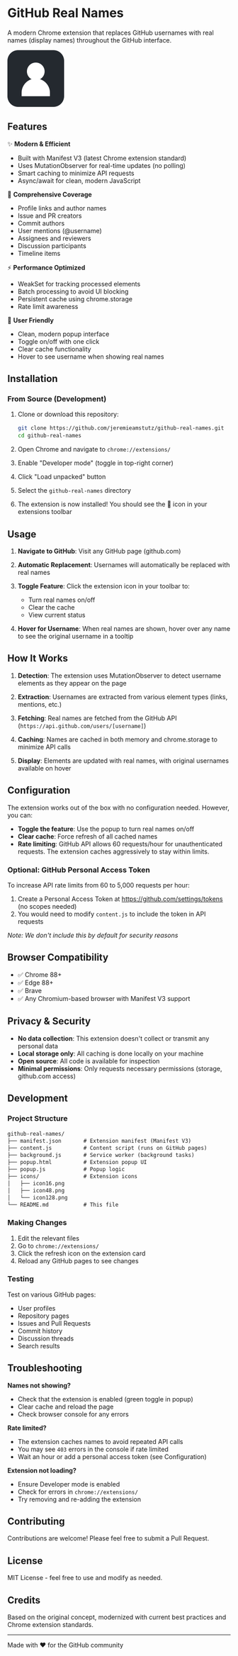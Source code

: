 # GitHub Real Names

A modern Chrome extension that replaces GitHub usernames with real names (display names) throughout the GitHub interface.

![Extension Icon](icons/icon128.png)

## Features

✨ **Modern & Efficient**
- Built with Manifest V3 (latest Chrome extension standard)
- Uses MutationObserver for real-time updates (no polling)
- Smart caching to minimize API requests
- Async/await for clean, modern JavaScript

🎯 **Comprehensive Coverage**
- Profile links and author names
- Issue and PR creators
- Commit authors
- User mentions (@username)
- Assignees and reviewers
- Discussion participants
- Timeline items

⚡ **Performance Optimized**
- WeakSet for tracking processed elements
- Batch processing to avoid UI blocking
- Persistent cache using chrome.storage
- Rate limit awareness

🎨 **User Friendly**
- Clean, modern popup interface
- Toggle on/off with one click
- Clear cache functionality
- Hover to see username when showing real names

## Installation

### From Source (Development)

1. Clone or download this repository:
   ```bash
   git clone https://github.com/jeremieamstutz/github-real-names.git
   cd github-real-names
   ```

2. Open Chrome and navigate to `chrome://extensions/`

3. Enable "Developer mode" (toggle in top-right corner)

4. Click "Load unpacked" button

5. Select the `github-real-names` directory

6. The extension is now installed! You should see the 👤 icon in your extensions toolbar

## Usage

1. **Navigate to GitHub**: Visit any GitHub page (github.com)

2. **Automatic Replacement**: Usernames will automatically be replaced with real names

3. **Toggle Feature**: Click the extension icon in your toolbar to:
   - Turn real names on/off
   - Clear the cache
   - View current status

4. **Hover for Username**: When real names are shown, hover over any name to see the original username in a tooltip

## How It Works

1. **Detection**: The extension uses MutationObserver to detect username elements as they appear on the page

2. **Extraction**: Usernames are extracted from various element types (links, mentions, etc.)

3. **Fetching**: Real names are fetched from the GitHub API (`https://api.github.com/users/[username]`)

4. **Caching**: Names are cached in both memory and chrome.storage to minimize API calls

5. **Display**: Elements are updated with real names, with original usernames available on hover

## Configuration

The extension works out of the box with no configuration needed. However, you can:

- **Toggle the feature**: Use the popup to turn real names on/off
- **Clear cache**: Force refresh of all cached names
- **Rate limiting**: GitHub API allows 60 requests/hour for unauthenticated requests. The extension caches aggressively to stay within limits.

### Optional: GitHub Personal Access Token

To increase API rate limits from 60 to 5,000 requests per hour:

1. Create a Personal Access Token at https://github.com/settings/tokens (no scopes needed)
2. You would need to modify `content.js` to include the token in API requests

*Note: We don't include this by default for security reasons*

## Browser Compatibility

- ✅ Chrome 88+
- ✅ Edge 88+
- ✅ Brave
- ✅ Any Chromium-based browser with Manifest V3 support

## Privacy & Security

- **No data collection**: This extension doesn't collect or transmit any personal data
- **Local storage only**: All caching is done locally on your machine
- **Open source**: All code is available for inspection
- **Minimal permissions**: Only requests necessary permissions (storage, github.com access)

## Development

### Project Structure

```
github-real-names/
├── manifest.json       # Extension manifest (Manifest V3)
├── content.js          # Content script (runs on GitHub pages)
├── background.js       # Service worker (background tasks)
├── popup.html          # Extension popup UI
├── popup.js            # Popup logic
├── icons/              # Extension icons
│   ├── icon16.png
│   ├── icon48.png
│   └── icon128.png
└── README.md           # This file
```

### Making Changes

1. Edit the relevant files
2. Go to `chrome://extensions/`
3. Click the refresh icon on the extension card
4. Reload any GitHub pages to see changes

### Testing

Test on various GitHub pages:
- User profiles
- Repository pages
- Issues and Pull Requests
- Commit history
- Discussion threads
- Search results

## Troubleshooting

**Names not showing?**
- Check that the extension is enabled (green toggle in popup)
- Clear cache and reload the page
- Check browser console for any errors

**Rate limited?**
- The extension caches names to avoid repeated API calls
- You may see `403` errors in the console if rate limited
- Wait an hour or add a personal access token (see Configuration)

**Extension not loading?**
- Ensure Developer mode is enabled
- Check for errors in `chrome://extensions/`
- Try removing and re-adding the extension

## Contributing

Contributions are welcome! Please feel free to submit a Pull Request.

## License

MIT License - feel free to use and modify as needed.

## Credits

Based on the original concept, modernized with current best practices and Chrome extension standards.

---

Made with ❤️ for the GitHub community

